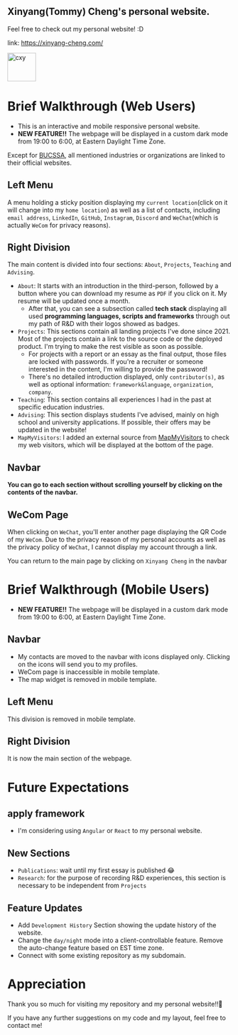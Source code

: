 ## Xinyang(Tommy) Cheng's personal website.
Feel free to check out my personal website! :D

link: https://xinyang-cheng.com/

<img width="64" alt="cxy" src="https://github.com/TommyCheng023/TommyCheng023.github.io/assets/115842289/650c326f-8dcf-4992-a970-590b6773839d">

# Brief Walkthrough (Web Users)
- This is an interactive and mobile responsive personal website. 
- **NEW FEATURE!!** The webpage will be displayed in a custom dark mode from 19:00 to 6:00, at Eastern Daylight Time Zone.

Except for [BUCSSA](https://www.bucssa.org/), all mentioned industries or organizations are linked to their official websites.
## Left Menu
A menu holding a sticky position displaying my `current location`(click on it will change into my `home location`) as well as a list of contacts, including `email address`, `LinkedIn`, `GitHub`, `Instagram`, `Discord` and `WeChat`(which is actually `WeCom` for privacy reasons).

## Right Division
The main content is divided into four sections: `About`, `Projects`, `Teaching` and `Advising`.

- `About`: It starts with an introduction in the third-person, followed by a button where you can download my resume as `PDF` if you click on it. My resume will be updated once a month.
  - After that, you can see a subsection called **tech stack** displaying all used **programming languages, scripts and frameworks** through out my path of R&D with their logos showed as badges.
- `Projects`: This sections contain all landing projects I've done since 2021. Most of the projects contain a link to the source code or the deployed product. I'm trying to make the rest visible as soon as possible.
  - For projects with a report or an essay as the final output, those files are locked with passwords. If you're a recruiter or someone interested in the content, I'm willing to provide the password!
  - There's no detailed introduction displayed, only `contributor(s)`, as well as optional information: `framework&language`, `organization`, `company`.
- `Teaching`: This section contains all experiences I had in the past at specific education industries.
- `Advising`: This section displays students I've advised, mainly on high school and university applications. If possible, their offers may be updated in the website!
- `MapMyVisitors`: I added an external source from [MapMyVisitors](https://mapmyvisitors.com/) to check my web visitors, which will be displayed at the bottom of the page. 
## Navbar
**You can go to each section without scrolling yourself by clicking on the contents of the navbar.**

## WeCom Page
When clicking on `WeChat`, you'll enter another page displaying the QR Code of my `WeCom`. Due to the privacy reason of my personal accounts as well as the privacy policy of `WeChat`, I cannot display my account through a link.

You can return to the main page by clicking on `Xinyang Cheng` in the navbar

# Brief Walkthrough (Mobile Users)
- **NEW FEATURE!!** The webpage will be displayed in a custom dark mode from 19:00 to 6:00, at Eastern Daylight Time Zone.

## Navbar
- My contacts are moved to the navbar with icons displayed only. Clicking on the icons will send you to my profiles.
- WeCom page is inaccessible in mobile template.
- The map widget is removed in mobile template.


## Left Menu
This division is removed in mobile template.

## Right Division
It is now the main section of the webpage.

# Future Expectations
## apply framework
- I'm considering using `Angular` or `React` to my personal website.

## New Sections
- `Publications`: wait until my first essay is published 😂
- `Research`: for the purpose of recording R&D experiences, this section is necessary to be independent from `Projects`

## Feature Updates
- Add `Development History` Section showing the update history of the website.
- Change the `day/night` mode into a client-controllable feature. Remove the auto-change feature based on EST time zone.
- Connect with some existing repository as my subdomain.

# Appreciation
Thank you so much for visiting my repository and my personal website!!🙏

If you have any further suggestions on my code and my layout, feel free to contact me!
